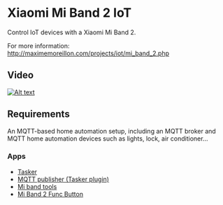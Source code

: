 # Xiaomi Mi Band 2 IoT
Control IoT devices with a Xiaomi Mi Band 2.

For more information: http://maximemoreillon.com/projects/iot/mi_band_2.php

## Video
[![Alt text](https://img.youtube.com/vi/i9QoAukmoGs/0.jpg)](https://youtu.be/i9QoAukmoGs)

## Requirements

An MQTT-based home automation setup, including an MQTT broker and MQTT home automation devices such as lights, lock, air conditioner...

### Apps
* [Tasker](https://play.google.com/store/apps/details?id=net.dinglisch.android.taskerm)
* [MQTT publisher (Tasker plugin)](https://play.google.com/store/apps/details?id=net.nosybore.mqttpublishplugin)
* [Mi band tools](https://play.google.com/store/apps/details?id=cz.zdenekhorak.mibandtools)
* [Mi Band 2 Func Button](https://play.google.com/store/apps/details?id=xtracer.miband2funcbutton)

